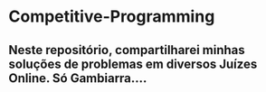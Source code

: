 # Competitive-Programming
## Neste repositório, compartilharei minhas soluções de problemas em diversos Juízes Online. Só Gambiarra....
